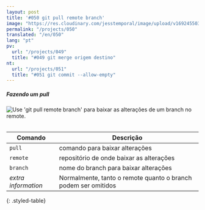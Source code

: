 ```yaml
---
layout: post
title: '#050 git pull remote branch'
image: "https://res.cloudinary.com/jesstemporal/image/upload/v1692455031/gitfichas/pt/050/050-thumbnail_svydoz.jpg"
permalink: "/projects/050"
translated: "/en/050"
lang: "pt"
pv:
  url: "/projects/049"
  title: "#049 git merge origem destino"
nt:
  url: "/projects/051"
  title: "#051 git commit --allow-empty"
---
```

##### Fazendo um pull

<img alt="Use 'git pull remote branch' para baixar as alterações de um branch no remote." src="https://res.cloudinary.com/jesstemporal/image/upload/v1692455032/gitfichas/pt/050/050-full_pxlkxr.jpg"><br><br>

| Comando | Descrição |
|---------|-----------|
| `pull` | comando para baixar alterações |
| `remote` | repositório de onde baixar as alterações |
| `branch` | nome do branch para baixar alterações |
| _extra information_ | Normalmente, tanto o remote quanto o branch podem ser omitidos |
{: .styled-table}

<!--
<br>

Leia mais sobre esse comando no blog post a seguir:

<a href="https://jtemporal.com/desfazendo-o-ultimo-commit-e-reaproveitando-a-mensagem/">
  <strong>Desfazendo o último commit e mantendo as alterações para um próximo commit</strong>
</a>
-->

